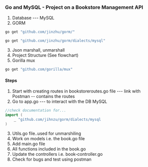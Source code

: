 ### Go and MySQL - Project on a Bookstore Management API
1. Database --- MySQL
2. GORM
```cmd
go get "github.com/jinzhu/gorm/"

go get "github.com/jinzhu/gorm/dialects/mysql"
```
3. Json marshall, unmarshall
4. Project Structure (See flowchart)
5. Gorilla mux

```cmd
go get "github.com/gorilla/mux"
```

#### Steps
1. Start with creating routes in bookstoreroutes.go file --- link with Postman -- contains the routes
2. Go to app.go --- to interact with the DB MySQL
```go
//check documentation for...
import (
    _ "github.com/jihnzu/gorm/dialects/mysql
)
```
3. Utils.go file..used for unmarshiling
4. Work on models i.e. the book.go file
5. Add main.go file
6. All functions included in the book.go
7. Update the controllers i.e. book-controller.go
8. Check for bugs and test using postman

